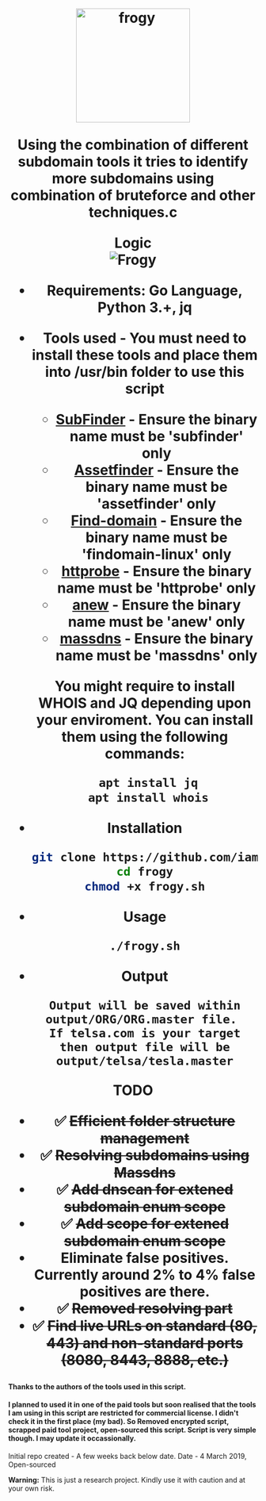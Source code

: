<h1 align="center">
  <a href="https://github.com/iamthefrogy/frogy"><img src="https://user-images.githubusercontent.com/8291014/111029632-a1d13280-83f5-11eb-943a-002f71680d90.png" alt="frogy" height=230px></a>
  
Using the combination of different subdomain tools it tries to identify more subdomains using combination of bruteforce and other techniques.c <br/>

**Logic**<br/>
<img src="https://user-images.githubusercontent.com/8291014/110205963-f82cf700-7e72-11eb-9156-78f1d2e7a57a.png" alt="Frogy" title="Frogy" />

+ **Requirements:** Go Language, Python 3.+, jq<br/>
+ **Tools used - You must need to install these tools and place them into /usr/bin folder to use this script**<br/>

  + [SubFinder](https://github.com/projectdiscovery/subfinder) - Ensure the binary name must be 'subfinder' only
  + [Assetfinder](https://github.com/tomnomnom/assetfinder) - Ensure the binary name must be 'assetfinder' only
  + [Find-domain](https://github.com/Findomain/Findomain) - Ensure the binary name must be 'findomain-linux' only
  + [httprobe](https://github.com/tomnomnom/httprobe) - Ensure the binary name must be 'httprobe' only
  + [anew](https://github.com/tomnomnom/anew) - Ensure the binary name must be 'anew' only
  + [massdns](https://github.com/blechschmidt/massdns) - Ensure the binary name must be 'massdns' only
  
  You might require to install WHOIS and JQ depending upon your enviroment. You can install them using the following commands:
   ```sh
    apt install jq
    apt install whois
    ```
  
+ **Installation**
    ```sh
    git clone https://github.com/iamthefrogy/frogy.git
    cd frogy
    chmod +x frogy.sh
    ```
+ **Usage**
    ```sh
    ./frogy.sh
    ```
+ **Output**
    ```
    Output will be saved within output/ORG/ORG.master file. 
    If telsa.com is your target then output file will be output/telsa/tesla.master
    ```
    
**TODO**
- ✅  ~~Efficient folder structure management~~
- ✅  ~~Resolving subdomains using Massdns~~
- ✅  ~~Add dnscan for extened subdomain enum scope~~
- ✅  ~~Add scope for extened subdomain enum scope~~
- Eliminate false positives. Currently around 2% to 4% false positives are there.
- ✅  ~~Removed resolving part~~
- ✅  ~~Find live URLs on standard (80, 443) and non-standard ports (8080, 8443, 8888, etc.)~~

#### Thanks to the authors of the tools used in this script.

#### I planned to used it in one of the paid tools but soon realised that the tools I am using in this script are restricted for commercial license. I didn't check it in the first place (my bad). So Removed encrypted script, scrapped paid tool project, open-sourced this script. Script is very simple though. I may update it occassionally.

Initial repo created - A few weeks back below date.
Date - 4 March 2019, Open-sourced

**Warning:** This is just a research project. Kindly use it with caution and at your own risk.

